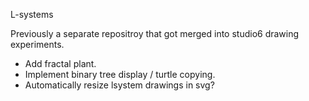 L-systems

Previously a separate repositroy that got merged into studio6 drawing experiments.


- Add fractal plant.
- Implement binary tree display / turtle copying.
- Automatically resize lsystem drawings in svg?


